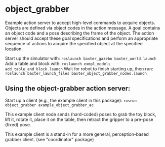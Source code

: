 # object_grabber
Example action server to accept high-level commands to acquire objects.
Objects are defined via object codes in the action message.
A goal contains an object code and a pose describing the frame of the object.
The action server should accept these goal specifications and perform an appropriate
sequence of actions to acquire the specified object at the specified location.

Start up the simulator with:
`roslaunch baxter_gazebo baxter_world.launch`
Add a table and block with:
`roslaunch exmpl_models add_table_and_block.launch`
Wait for robot to finish starting up, then run:
`roslaunch baxter_launch_files baxter_object_grabber_nodes.launch`

## Using the object-grabber action server:
Start up a client (e.g., the example client in this package):
`rosrun object_grabber example_object_grabber_ac` 

This example client node sends (hard-coded) poses to grab the toy block, lift it,
rotate it, place it on the table, then retract the gripper to a pre-pose (fixed) pose.

This example client is a stand-in for a more general, perception-based grabber client. 
(see "coordinator" package)  
